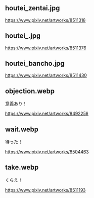 ## houtei_zentai.jpg

https://www.pixiv.net/artworks/8511318

## houtei\_.jpg

https://www.pixiv.net/artworks/8511376

## houtei_bancho.jpg

https://www.pixiv.net/artworks/8511430

## objection.webp

意義あり！

https://www.pixiv.net/artworks/8492259

## wait.webp

待った！

https://www.pixiv.net/artworks/8504463

## take.webp

くらえ！

https://www.pixiv.net/artworks/8511193
